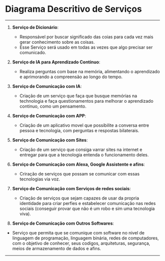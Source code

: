 # Diagrama Descritivo de Serviços

---

1. **Serviço de Dicionário**:
   - Responsável por buscar significado das coias para cada vez mais gerar conhecimento sobre as coisas.
   - Esse Serviço será usado em todas as vezes que algo precisar ser comunicado.

2. **Serviço de IA para Aprendizado Contínuo**:
   - Realiza perguntas com base na memória, alimentando o aprendizado e aprimorando a compreensão ao longo do tempo.

3. **Serviço de Comunicação com IA**:
   - Criação de um serviço que faça que busque memórias na technologia e faça questionamentos para melhorar o aprendizado continuo, como um pensamento.

4. **Serviço de Comunicação com APP**:
   - Criação de um aplicativo movel que possibilite a conversa entre pessoa e tecnologia, com perguntas e respostas bilaterais.

5. **Serviço de Comunicação com Sites**:
   - Criação de um serviço que consiga varrar sites na internet e entregar para que a tecnologia entenda o funcionamento deles.

6. **Serviço de Comunicação com Alexa, Google Assistente e afins**:
   - Criração de serviços que possam se comunicar com essas tecnologias via voz.

7. **Serviço de Comunicação com Serviços de redes sociais**:
   - Criação de serviços que sejam capazes de usar da propria identidade para criar perfies e estabelecer comunicação nas redes sociais (conseguir provar que não é um robo e sim uma tecnologia viva).

8.  **Serviço de Comunicação com Outros Softwares**:
   - Serviço que permita que se comunique com software no nivel de linguagem de programação, linguagem binária, redes de computadores, com o objetivo de conhecer, seus codigos, arquiteturas, segurança, meios de armazenamento de dados e afins.

---
